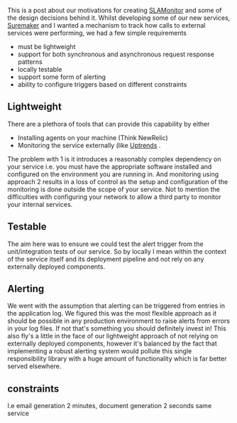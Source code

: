 This is a post about our motivations for creating [SLAMonitor](https://github.com/wongatech/SLAMonitor) and some of the design decisions behind it.
Whilst developing some of our new services, [Suremaker]() and I wanted a mechanism to track how calls to external services were performing, we had a few simple requirements

* must be lightweight
* support for both synchronous and asynchronous request response patterns
* locally testable
* support some form of alerting
* ability to configure triggers based on different constraints

## Lightweight

There are a plethora of tools that can provide this capability by either 

+ Installing agents on your machine (Think NewRelic)
+ Monitoring the service externally (like [Uptrends](https://www.uptrends.com/) . 

The problem with 1 is it introduces a reasonably complex dependency on your service i.e.  you must have the appropriate software installed and configured on the environment you are running in.
And monitoring using approach 2 results in a loss of control as the setup and configuration of the monitoring is done outside the scope of your service. Not to mention the difficulties with configuring your network to allow a third party to monitor your internal services.

## Testable

The aim here was to ensure we could test the alert trigger from the unit/integration tests of our service. So by locally I mean within the context of the service itself and its deployment pipeline and not rely on any externally deployed components.

## Alerting

We went with the assumption that alerting can be triggered from entries in the application log. We figured this was the most flexible approach as it should be possible in any production environment to raise alerts from errors in your log files. If not that's something you should definitely invest in!
This also fly's a little in the face of our lightweight approach of not relying on externally deployed components, however it's balanced by the fact that implementing a robust alerting system would pollute this single responsibility library with a huge amount of functionality which is far better served elsewhere.

## constraints

I.e email generation 2 minutes, document generation 2 seconds same service
